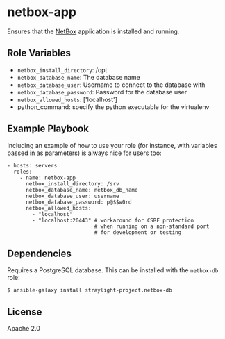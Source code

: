 netbox-app
=========

Ensures that the [NetBox](http://netbox.readthedocs.io/) application is installed and running.

Role Variables
--------------

  - `netbox_install_directory`: /opt
  - `netbox_database_name`: The database name
  - `netbox_database_user`: Username to connect to the database with
  - `netbox_database_password`: Password for the database user
  - `netbox_allowed_hosts`: ['localhost']
  - python_command: specify the python executable for the virtualenv

Example Playbook
----------------

Including an example of how to use your role (for instance, with variables passed in as parameters) is always nice for users too:

    - hosts: servers
      roles:
        - name: netbox-app
          netbox_install_directory: /srv
          netbox_database_name: netbox_db_name
          netbox_database_user: username
          netbox_database_password: p@$$w0rd
          netbox_allowed_hosts:
            - "localhost"
            - "localhost:20443" # workaround for CSRF protection
                                # when running on a non-standard port
                                # for development or testing

Dependencies
------------

Requires a PostgreSQL database. This can be installed with the `netbox-db` role:

```
$ ansible-galaxy install straylight-project.netbox-db
```

License
-------

Apache 2.0
